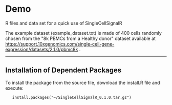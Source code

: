 # Demo
 R files and data set for a quick use of SingleCellSignalR

The example dataset (example_dataset.txt) is made of 400 cells randomly chosen from the "8k PBMCs from a Healthy donor" dataset available at https://support.10xgenomics.com/single-cell-gene-expression/datasets/2.1.0/pbmc8k .

---- 

## Installation of Dependent Packages

To install the package from the source file, download the install.R file and execute:
 
```source(install.R)
   install.packages("~/SingleCellSignalR_0.1.0.tar.gz")
```
